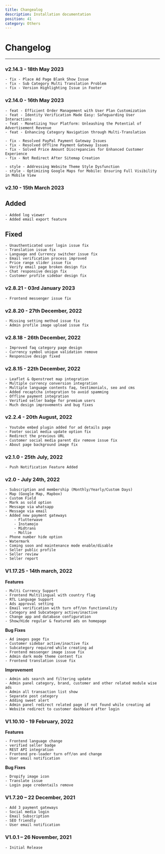 ```yaml
---
title: Changealog
description: Installation documentation
position: 41
category: Others
---
```


# Changelog
---

### v2.14.3 - 18th May 2023
```
- fix - Place Ad Page Blank Show Issue
- fix - Sub Category Multi Translation Problem
- fix - Version Highlighting Issue in Footer
```

### v2.14.0 - 16th May 2023
```
- feat - Efficient Order Management with User Plan Customization
- feat - Identity Verification Made Easy: Safeguarding User Interactions
- feat - Monetizing Your Platform: Unleashing the Potential of Advertisement Revenue
- feat - Enhancing Category Navigation through Multi-Translation

- fix - Resolved PayPal Payment Gateway Issues
- fix - Resolved Offline Payment Gateway Issues
- fix - Solved Price Amount Discrepancies for Enhanced Customer Experience
- fix - Not Redirect After Sitemap Creation

- style - Addressing Website Theme Style Dysfunction
- style - Optimizing Google Maps for Mobile: Ensuring Full Visibility in Mobile View
```

### v2.10 - 15th March 2023
## Added
```
- Added log viewer 
- Added email export feature
```
## Fixed
```
- Unauthenticated user login issue fix
- Translation issue fix
- Language and Currency switcher issue fix
- Email verification process improved
- Price range slider issue fix
- Verify email page broken design fix
- Chat responsive design fix
- Customer profile sidebar design fix
```
### v2.8.21 - 03rd January 2023
```
- Frontend messenger issue fix
```
### v2.8.20 - 27th December, 2022
```
- Missing setting method issue fix
- Admin profile image upload issue fix
```
### v2.8.18 - 26th December, 2022
```
- Improved faq category page design
- Currency symbol unique validation remove
- Responsive design fixed
```
### v2.8.15 - 22th December, 2022
```
- Leaflet & Openstreet map integration
- Multiple currency conversion integration
- Multiple language contents faq, testimonials, seo and cms
- Added recaptcha integration to avoid spamming
- Offline payment integration
- Verified seller badge for premium users
- Much design improvements and bug fixes
```

### v2.2.4 - 20th August, 2022
```
- Youtube embed plugin added for ad details page
- Footer social media update option fix
- Redirect the previous URL
- Customer social media parent div remove issue fix
- About page background image fix
```


### v2.1.0 - 25th July, 2022
```
- Push Notification Feature Added
```

### v2.0 - July 24th, 2022
```
- Subscription and membership (Monthly/Yearly/Custom Days)
- Map (Google Map, Mapbox)
- Custom Field
- Mark as sold option
- Message via whatsapp
- Message via email
- Added new payment gateways
    - Flutterwave
    - Instamojo
    - Midtrans
    - Mollie
- Phone number hide option
- Watermark
- Coming soon and maintenance mode enable/disable
- Seller public profile
- Seller review
- Seller report
```

### V1.17.25 - 14th march, 2022

**Features**
```
- Multi Currency Support
- Frontend Multilingual with country flag
- RTL Language Support
- Ads approval setting
- Email verification with turn off/on functionality
- Category and Subcategory active/inactive
- Change app and database configuration
- Show/Hide regular & featured ads on homepage

```
**Bug Fixes**
```
- Ad images page fix
- Customer sidebar active/inactive fix
- Subcategory required while creating ad
- Frontend messenger image issue fix
- Admin dark mode theme content fix
- Frontend translation issue fix

```
**Improvement**
```
- Admin ads search and filtering update
- Admin panel category, brand, customer and other related module wise ads
- Admin all transaction list show
- Separate post category
- Adding sweet alert
- Admin panel redirect related page if not found while creating ad
- Website redirect to customer dashboard after login

```

### V1.10.10 - 19 February, 2022
**Features**
```
- Frontend language change
- verified seller badge
- REST API integration
- Frontend pre-loader turn off/on and change
- User email notification
```

**Bug Fixes**
```
- Dropify image icon
- Translate issue
- Login page credentails remove
```

### V1.7.20 – 22 December, 2021
```
- Add 3 payment gateways
- Social media login
- Email Subscription
- SEO friendly
- User email notification
```


### V1.0.1 – 26 November, 2021
```
- Initial Release
```
